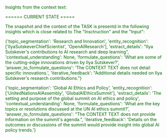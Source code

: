 
<span style='color: darkgreen;'>Insights from the context text:</span>


<span style='color: darkgreen;'>====== CURRENT STATE =====</span>

<span style='color: darkgreen;'>The snapshot and the context of the TASK is presentd in the following insights which is close related to The &quot;Insctruction&quot; and the &quot;Input&quot;:</span>

<span style='color: darkgreen;'>{&#x27;topic_segmentation&#x27;: &#x27;Research and Innovation&#x27;, &#x27;entity_recognition&#x27;: [&#x27;IlyaSutskeverChiefScientist&#x27;, &#x27;OpenAIResearch&#x27;], &#x27;extract_details&#x27;: &quot;Ilya Sutskever&#x27;s contributions to AI research and deep learning&quot;, &#x27;contextual_understanding&#x27;: None, &#x27;formulate_questions&#x27;: &#x27;What are some of the cutting-edge innovations driven by Ilya Sutskever?&#x27;, &#x27;answer_to_formulate_questions&#x27;: &#x27;The CONTEXT TEXT does not detail specific innovations.&#x27;, &#x27;iterative_feedback&#x27;: &quot;Additional details needed on Ilya Sutskever&#x27;s research contributions.&quot;}</span>

<span style='color: darkgreen;'>{&#x27;topic_segmentation&#x27;: &#x27;Global AI Ethics and Policy&#x27;, &#x27;entity_recognition&#x27;: [&#x27;UnitedNationsAIAssembly&#x27;, &#x27;GlobalAIEthicsSummit&#x27;], &#x27;extract_details&#x27;: &#x27;The setting and purpose of the global summit on AI ethics and policy&#x27;, &#x27;contextual_understanding&#x27;: None, &#x27;formulate_questions&#x27;: &#x27;What are the key topics or resolutions discussed at the UN AI ethics summit?&#x27;, &#x27;answer_to_formulate_questions&#x27;: &quot;The CONTEXT TEXT does not provide information on the summit&#x27;s agenda.&quot;, &#x27;iterative_feedback&#x27;: &#x27;Details on the outcomes or discussions of the summit would provide insight into global AI policy trends.&#x27;}</span>
